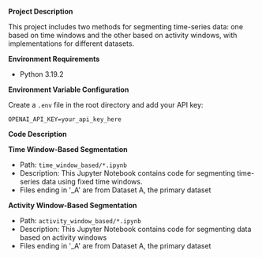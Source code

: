 **Project Description**

This project includes two methods for segmenting time-series data: one based on time windows and the other based on activity windows, with implementations for different datasets.

**Environment Requirements**

-   Python 3.19.2

**Environment Variable Configuration**

Create a `.env` file in the root directory and add your API key:

```
OPENAI_API_KEY=your_api_key_here
```

**Code Description**

**Time Window-Based Segmentation**

-   Path: `time_window_based/*.ipynb`
-   Description: This Jupyter Notebook contains code for segmenting time-series data using fixed time windows.
-   Files ending in '_A' are from Dataset A, the primary dataset

**Activity Window-Based Segmentation**

-   Path: `activity_window_based/*.ipynb`
-   Description: This Jupyter Notebook contains code for segmenting data based on activity windows
-   Files ending in '_A' are from Dataset A, the primary dataset
